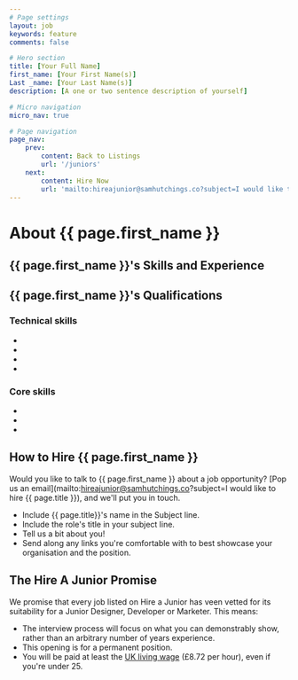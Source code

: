 ```yaml
---
# Page settings
layout: job
keywords: feature
comments: false

# Hero section
title: [Your Full Name]
first_name: [Your First Name(s)]
Last _name: [Your Last Name(s)]
description: [A one or two sentence description of yourself]

# Micro navigation
micro_nav: true

# Page navigation
page_nav:
    prev:
        content: Back to Listings
        url: '/juniors'
    next:
        content: Hire Now
        url: 'mailto:hireajunior@samhutchings.co?subject=I would like to hire [Full Name]'
---
```


# About {{ page.first_name }}



## {{ page.first_name }}'s Skills and Experience


## {{ page.first_name }}'s Qualifications

### Technical skills

- 
- 
- 
- 

### Core skills

- 
- 
- 


<!-- The Following Two sections are the same on every job listing. Changes made to them by you will be ignored -->
## How to Hire {{ page.first_name }}

Would you like to talk to {{ page.first_name }} about a job opportunity? [Pop us an email](mailto:hireajunior@samhutchings.co?subject=I would like to hire {{ page.title }}), and we'll put you in touch.

- Include {{ page.title}}'s name in the Subject line. 
- Include the role's title in your subject line.
- Tell us a bit about you!
- Send along any links you're comfortable with to best showcase your organisation and the position.

## The Hire A Junior Promise

We promise that every job listed on Hire a Junior has veen vetted for its suitability for a Junior Designer, Developer or Marketer. This means:

- The interview process will focus on what you can demonstrably show, rather than an arbitrary number of years experience.
- This opening is for a permanent position.
- You will be paid at least the [UK living wage](https://www.gov.uk/national-minimum-wage-rates) (£8.72 per hour), even if you're under 25.
